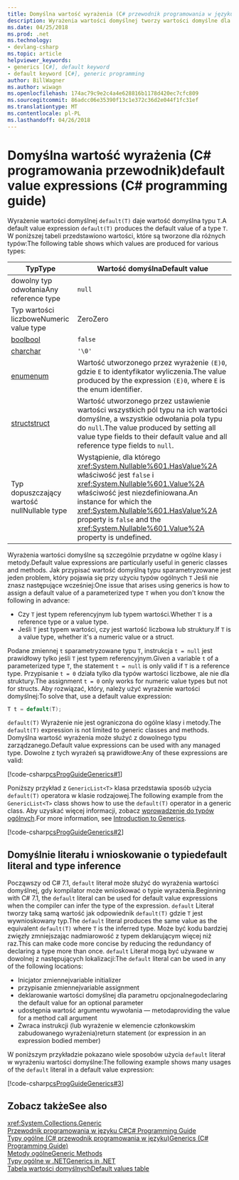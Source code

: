 ```yaml
---
title: Domyślna wartość wyrażenia (C# przewodnik programowania w języku)
description: Wyrażenia wartości domyślnej tworzy wartości domyślne dla dowolnego typu odwołanie lub typ wartości
ms.date: 04/25/2018
ms.prod: .net
ms.technology:
- devlang-csharp
ms.topic: article
helpviewer_keywords:
- generics [C#], default keyword
- default keyword [C#], generic programming
author: BillWagner
ms.author: wiwagn
ms.openlocfilehash: 174ac79c9e2c4a4e628816b1178d420ec7cfc809
ms.sourcegitcommit: 86adcc06e35390f13c1e372c36d2e044f1fc31ef
ms.translationtype: MT
ms.contentlocale: pl-PL
ms.lasthandoff: 04/26/2018
---
```

# <a name="default-value-expressions-c-programming-guide"></a><span data-ttu-id="8386d-103">Domyślna wartość wyrażenia (C# programowania przewodnik)</span><span class="sxs-lookup"><span data-stu-id="8386d-103">default value expressions (C# programming guide)</span></span>

<span data-ttu-id="8386d-104">Wyrażenie wartości domyślnej `default(T)` daje wartość domyślna typu `T`.</span><span class="sxs-lookup"><span data-stu-id="8386d-104">A default value expression `default(T)` produces the default value of a type `T`.</span></span> <span data-ttu-id="8386d-105">W poniższej tabeli przedstawiono wartości, które są tworzone dla różnych typów:</span><span class="sxs-lookup"><span data-stu-id="8386d-105">The following table shows which values are produced for various types:</span></span>

|<span data-ttu-id="8386d-106">Typ</span><span class="sxs-lookup"><span data-stu-id="8386d-106">Type</span></span>|<span data-ttu-id="8386d-107">Wartość domyślna</span><span class="sxs-lookup"><span data-stu-id="8386d-107">Default value</span></span>|
|---------|---------|
|<span data-ttu-id="8386d-108">dowolny typ odwołania</span><span class="sxs-lookup"><span data-stu-id="8386d-108">Any reference type</span></span>|`null`|
|<span data-ttu-id="8386d-109">Typ wartości liczbowe</span><span class="sxs-lookup"><span data-stu-id="8386d-109">Numeric value type</span></span>|<span data-ttu-id="8386d-110">Zero</span><span class="sxs-lookup"><span data-stu-id="8386d-110">Zero</span></span>|
|[<span data-ttu-id="8386d-111">bool</span><span class="sxs-lookup"><span data-stu-id="8386d-111">bool</span></span>](../../language-reference/keywords/bool.md)|`false`|
|[<span data-ttu-id="8386d-112">char</span><span class="sxs-lookup"><span data-stu-id="8386d-112">char</span></span>](../../language-reference/keywords/char.md)|`'\0'`|
|[<span data-ttu-id="8386d-113">enum</span><span class="sxs-lookup"><span data-stu-id="8386d-113">enum</span></span>](../../language-reference/keywords/enum.md)|<span data-ttu-id="8386d-114">Wartość utworzonego przez wyrażenie `(E)0`, gdzie `E` to identyfikator wyliczenia.</span><span class="sxs-lookup"><span data-stu-id="8386d-114">The value produced by the expression `(E)0`, where `E` is the enum identifier.</span></span>|
|[<span data-ttu-id="8386d-115">struct</span><span class="sxs-lookup"><span data-stu-id="8386d-115">struct</span></span>](../../language-reference/keywords/struct.md)|<span data-ttu-id="8386d-116">Wartość utworzonego przez ustawienie wartości wszystkich pól typu na ich wartości domyślne, a wszystkie odwołania pola typu do `null`.</span><span class="sxs-lookup"><span data-stu-id="8386d-116">The value produced by setting all value type fields to their default value and all reference type fields to `null`.</span></span>|
|<span data-ttu-id="8386d-117">Typ dopuszczający wartość null</span><span class="sxs-lookup"><span data-stu-id="8386d-117">Nullable type</span></span>|<span data-ttu-id="8386d-118">Wystąpienie, dla którego <xref:System.Nullable%601.HasValue%2A> właściwość jest `false` i <xref:System.Nullable%601.Value%2A> właściwość jest niezdefiniowana.</span><span class="sxs-lookup"><span data-stu-id="8386d-118">An instance for which the <xref:System.Nullable%601.HasValue%2A> property is `false` and the <xref:System.Nullable%601.Value%2A> property is undefined.</span></span>|

<span data-ttu-id="8386d-119">Wyrażenia wartości domyślne są szczególnie przydatne w ogólne klasy i metody.</span><span class="sxs-lookup"><span data-stu-id="8386d-119">Default value expressions are particularly useful in generic classes and methods.</span></span> <span data-ttu-id="8386d-120">Jak przypisać wartość domyślną typu sparametryzowane jest jeden problem, który pojawia się przy użyciu typów ogólnych `T` Jeśli nie znasz następujące wcześniej:</span><span class="sxs-lookup"><span data-stu-id="8386d-120">One issue that arises using generics is how to assign a default value of a parameterized type `T` when you don't know the following in advance:</span></span>

- <span data-ttu-id="8386d-121">Czy `T` jest typem referencyjnym lub typem wartości.</span><span class="sxs-lookup"><span data-stu-id="8386d-121">Whether `T` is a reference type or a value type.</span></span>
- <span data-ttu-id="8386d-122">Jeśli `T` jest typem wartości, czy jest wartość liczbowa lub struktury.</span><span class="sxs-lookup"><span data-stu-id="8386d-122">If `T` is a value type, whether it's a numeric value or a struct.</span></span>

 <span data-ttu-id="8386d-123">Podane zmiennej `t` sparametryzowane typu `T`, instrukcja `t = null` jest prawidłowy tylko jeśli `T` jest typem referencyjnym.</span><span class="sxs-lookup"><span data-stu-id="8386d-123">Given a variable `t` of a parameterized type `T`, the statement `t = null` is only valid if `T` is a reference type.</span></span> <span data-ttu-id="8386d-124">Przypisanie `t = 0` działa tylko dla typów wartości liczbowe, ale nie dla struktury.</span><span class="sxs-lookup"><span data-stu-id="8386d-124">The assignment `t = 0` only works for numeric value types but not for structs.</span></span> <span data-ttu-id="8386d-125">Aby rozwiązać, który, należy użyć wyrażenie wartości domyślnej:</span><span class="sxs-lookup"><span data-stu-id="8386d-125">To solve that, use a default value expression:</span></span>

```csharp
T t = default(T);
```

<span data-ttu-id="8386d-126">`default(T)` Wyrażenie nie jest ograniczona do ogólne klasy i metody.</span><span class="sxs-lookup"><span data-stu-id="8386d-126">The `default(T)` expression is not limited to generic classes and methods.</span></span> <span data-ttu-id="8386d-127">Domyślna wartość wyrażenia może służyć z dowolnego typu zarządzanego.</span><span class="sxs-lookup"><span data-stu-id="8386d-127">Default value expressions can be used with any managed type.</span></span> <span data-ttu-id="8386d-128">Dowolne z tych wyrażeń są prawidłowe:</span><span class="sxs-lookup"><span data-stu-id="8386d-128">Any of these expressions are valid:</span></span>

 [!code-csharp[csProgGuideGenerics#1](../../../../samples/snippets/csharp/programming-guide/statements-expressions-operators/default-value-expressions.cs)]

 <span data-ttu-id="8386d-129">Poniższy przykład z `GenericList<T>` klasa przedstawia sposób użycia `default(T)` operatora w klasie rodzajowej.</span><span class="sxs-lookup"><span data-stu-id="8386d-129">The following example from the `GenericList<T>` class shows how to use the `default(T)` operator in a generic class.</span></span> <span data-ttu-id="8386d-130">Aby uzyskać więcej informacji, zobacz [wprowadzenie do typów ogólnych](../generics/introduction-to-generics.md).</span><span class="sxs-lookup"><span data-stu-id="8386d-130">For more information, see [Introduction to Generics](../generics/introduction-to-generics.md).</span></span>

 [!code-csharp[csProgGuideGenerics#2](../../../../samples/snippets/csharp/VS_Snippets_VBCSharp/csProgGuideGenerics/CS/Generics.cs#Snippet41)]

## <a name="default-literal-and-type-inference"></a><span data-ttu-id="8386d-131">Domyślnie literału i wnioskowanie o typie</span><span class="sxs-lookup"><span data-stu-id="8386d-131">default literal and type inference</span></span>

<span data-ttu-id="8386d-132">Począwszy od C# 7.1, `default` literał może służyć do wyrażenia wartości domyślnej, gdy kompilator może wnioskować o typie wyrażenia.</span><span class="sxs-lookup"><span data-stu-id="8386d-132">Beginning with C# 7.1, the `default` literal can be used for default value expressions when the compiler can infer the type of the expression.</span></span> <span data-ttu-id="8386d-133">`default` Literał tworzy taką samą wartość jak odpowiednik `default(T)` gdzie `T` jest wywnioskowany typ.</span><span class="sxs-lookup"><span data-stu-id="8386d-133">The `default` literal produces the same value as the equivalent `default(T)` where `T` is the inferred type.</span></span> <span data-ttu-id="8386d-134">Może być kodu bardziej zwięzły zmniejszając nadmiarowość z typem deklarującym więcej niż raz.</span><span class="sxs-lookup"><span data-stu-id="8386d-134">This can make code more concise by reducing the redundancy of declaring a type more than once.</span></span> <span data-ttu-id="8386d-135">`default` Literał mogą być używane w dowolnej z następujących lokalizacji:</span><span class="sxs-lookup"><span data-stu-id="8386d-135">The `default` literal can be used in any of the following locations:</span></span>

- <span data-ttu-id="8386d-136">Inicjator zmiennej</span><span class="sxs-lookup"><span data-stu-id="8386d-136">variable initializer</span></span>
- <span data-ttu-id="8386d-137">przypisanie zmiennej</span><span class="sxs-lookup"><span data-stu-id="8386d-137">variable assignment</span></span>
- <span data-ttu-id="8386d-138">deklarowanie wartości domyślnej dla parametru opcjonalnego</span><span class="sxs-lookup"><span data-stu-id="8386d-138">declaring the default value for an optional parameter</span></span>
- <span data-ttu-id="8386d-139">udostępnia wartość argumentu wywołania — metoda</span><span class="sxs-lookup"><span data-stu-id="8386d-139">providing the value for a method call argument</span></span>
- <span data-ttu-id="8386d-140">Zwraca instrukcji (lub wyrażenie w elemencie członkowskim zabudowanego wyrażenia)</span><span class="sxs-lookup"><span data-stu-id="8386d-140">return statement (or expression in an expression bodied member)</span></span>

<span data-ttu-id="8386d-141">W poniższym przykładzie pokazano wiele sposobów użycia `default` literał w wyrażeniu wartości domyślne:</span><span class="sxs-lookup"><span data-stu-id="8386d-141">The following example shows many usages of the `default` literal in a default value expression:</span></span>

[!code-csharp[csProgGuideGenerics#3](../../../../samples/snippets/csharp/programming-guide/statements-expressions-operators/default-literal.cs)]

## <a name="see-also"></a><span data-ttu-id="8386d-142">Zobacz także</span><span class="sxs-lookup"><span data-stu-id="8386d-142">See also</span></span>

 <xref:System.Collections.Generic>  
 [<span data-ttu-id="8386d-143">Przewodnik programowania w języku C#</span><span class="sxs-lookup"><span data-stu-id="8386d-143">C# Programming Guide</span></span>](../index.md)  
 [<span data-ttu-id="8386d-144">Typy ogólne (C# przewodnik programowania w języku)</span><span class="sxs-lookup"><span data-stu-id="8386d-144">Generics (C# Programming Guide)</span></span>](../generics/index.md)  
 [<span data-ttu-id="8386d-145">Metody ogólne</span><span class="sxs-lookup"><span data-stu-id="8386d-145">Generic Methods</span></span>](../generics/generic-methods.md)  
 [<span data-ttu-id="8386d-146">Typy ogólne w .NET</span><span class="sxs-lookup"><span data-stu-id="8386d-146">Generics in .NET</span></span>](~/docs/standard/generics/index.md)  
 [<span data-ttu-id="8386d-147">Tabela wartości domyślnych</span><span class="sxs-lookup"><span data-stu-id="8386d-147">Default values table</span></span>](../../language-reference/keywords/default-values-table.md)
